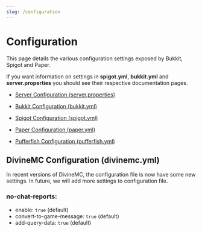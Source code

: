 ```yaml
---
slug: /configuration
---
```


# Configuration

This page details the various configuration settings exposed by Bukkit, Spigot and Paper.

If you want information on settings in **spigot.yml**, **bukkit.yml** and **server.properties** you should see their respective documentation pages.

- [Server Configuration (server.properties)](https://minecraft.fandom.com/wiki/Server.properties)

- [Bukkit Configuration (bukkit.yml)](https://bukkit.fandom.com/wiki/Bukkit.yml)

- [Spigot Configuration (spigot.yml)](https://www.spigotmc.org/wiki/spigot-configuration/)

- [Paper Configuration (paper.yml)](https://docs.papermc.io/paper/reference/paper-global-configuration)

- [Pufferfish Configuration (pufferfish.yml)](https://docs.pufferfish.host/setup/pufferfish-fork-configuration/)

## DivineMC Configuration (divinemc.yml)

In recent versions of DivineMC, the configuration file is now have some new settings. In future, we will add more settings to configuration file.

### no-chat-reports:

- enable: `true` (default)
- convert-to-game-message: `true` (default)
- add-query-data: `true` (default)
